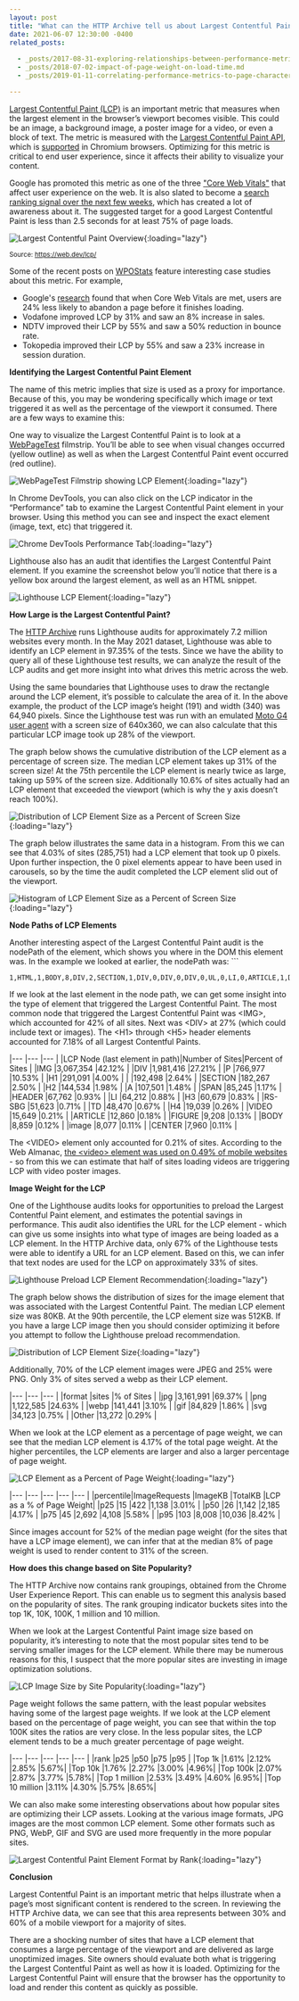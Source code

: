 ```yaml
---
layout: post
title: "What can the HTTP Archive tell us about Largest Contentful Paint?"
date: 2021-06-07 12:30:00 -0400
related_posts:
 
  - _posts/2017-08-31-exploring-relationships-between-performance-metrics-in-http-archive-data.md
  - _posts/2018-07-02-impact-of-page-weight-on-load-time.md
  - _posts/2019-01-11-correlating-performance-metrics-to-page-characteristics.md

---
```



[Largest Contentful Paint (LCP)](https://web.dev/lcp/) is an important metric that measures when the largest element in the browser’s viewport becomes visible. This could be an image, a background image, a poster image for a video, or even a block of text. The metric is measured with the [Largest Contentful Paint API](https://wicg.github.io/largest-contentful-paint/), which is [supported](https://caniuse.com/?search=largestcontentfulpaint) in Chromium browsers. Optimizing for this metric is critical to end user experience, since it affects their ability to visualize your content.

Google has promoted this metric as one of the three ["Core Web Vitals"](https://web.dev/vitals/) that affect user experience on the web. It is also slated to become a [search ranking signal over the next few weeks](https://developers.google.com/search/blog/2021/04/more-details-page-experience), which has created a lot of awareness about it. The suggested target for a good Largest Contentful Paint is less than 2.5 seconds for at least 75% of page loads.

![Largest Contentful Paint Overview](/assets/img/blog/lcp-httparchive/image9.jpg ){:loading="lazy"}

<small>Source: <a href="https://web.dev/lcp/">https://web.dev/lcp/</a></small>

Some of the recent posts on [WPOStats](https://wpostats.com/tags/core%20web%20vitals/) feature interesting case studies about this metric.  For example, 


*   Google's [research](https://blog.chromium.org/2020/05/the-science-behind-web-vitals.html) found that when Core Web Vitals are met, users are 24% less likely to abandon a page before it finishes loading.
*   Vodafone improved LCP by 31% and saw an 8% increase in sales.
*   NDTV improved their LCP by 55% and saw a 50% reduction in bounce rate.
*   Tokopedia improved their LCP by 55% and saw a 23% increase in session duration.

**Identifying the Largest Contentful Paint Element**

The name of this metric implies that size is used as a proxy for importance. Because of this, you may be wondering specifically which image or text triggered it as well as the percentage of the viewport it consumed. There are a few ways to examine this:

One way to visualize the Largest Contentful Paint is to look at a [WebPageTest](https://webpagetest.org/) filmstrip. You’ll be able to see when visual changes occurred (yellow outline) as well as when the Largest Contentful Paint event occurred (red outline).

![WebPageTest Filmstrip showing LCP Element](/assets/img/blog/lcp-httparchive/image7.jpg ){:loading="lazy"}

In Chrome DevTools, you can also click on the LCP indicator in the “Performance” tab to examine the Largest Contentful Paint element in your browser. Using this method you can see and inspect the exact element (image, text, etc) that triggered it.

![Chrome DevTools Performance Tab](/assets/img/blog/lcp-httparchive/image11.gif ){:loading="lazy"}

Lighthouse also has an audit that identifies the Largest Contentful Paint element. If you examine the screenshot below you’ll notice that there is a yellow box around the largest element, as well as an HTML snippet.

![Lighthouse LCP Element](/assets/img/blog/lcp-httparchive/image5.jpg ){:loading="lazy"}

**How Large is the Largest Contentful Paint?**

The [HTTP Archive](https://httparchive.org/) runs Lighthouse audits for approximately 7.2 million websites every month. In the May 2021 dataset, Lighthouse was able to identify an LCP element in 97.35% of the tests. Since we have the ability to query all of these Lighthouse test results, we can analyze the result of the LCP audits and get more insight into what drives this metric across the web. 

Using the same boundaries that Lighthouse uses to draw the rectangle around the LCP element, it’s possible to calculate the area of it. In the above example, the product of the LCP image’s height (191) and width (340) was 64,940 pixels. Since the Lighthouse test was run with an emulated [Moto G4 user agent](https://almanac.httparchive.org/en/2020/methodology#webpagetest) with a screen size of 640x360, we can also calculate that this particular LCP image took up 28% of the viewport.

The graph below shows the cumulative distribution of the LCP element as a percentage of screen size. The median LCP element takes up 31% of the screen size! At the 75th percentile the LCP element is nearly twice as large, taking up 59% of the screen size. Additionally 10.6% of sites actually had an LCP element that exceeded the viewport (which is why the y axis doesn’t reach 100%).

![Distribution of LCP Element Size as a Percent of Screen Size](/assets/img/blog/lcp-httparchive/image10.jpg ){:loading="lazy"}

The graph below illustrates the same data in a histogram. From this we can see that 4.03% of sites (285,751) had a LCP element that took up 0 pixels. Upon further inspection, the 0 pixel elements appear to have been used in carousels, so by the time the audit completed the LCP element slid out of the viewport.

![Histogram of LCP Element Size as a Percent of Screen Size](/assets/img/blog/lcp-httparchive/image3.jpg ){:loading="lazy"}

**Node Paths of LCP Elements**

Another interesting aspect of the Largest Contentful Paint audit is the nodePath of the element, which shows you where in the DOM this element was. In the example we looked at earlier, the nodePath was: ```
```
1,HTML,1,BODY,8,DIV,2,SECTION,1,DIV,0,DIV,0,DIV,0,UL,0,LI,0,ARTICLE,1,DIV,0,DIV,0,A,0,IMG
```

If we look at the last element in the node path, we can get some insight into the type of element that triggered the Largest Contentful Paint. The most common node that triggered the Largest Contentful Paint was &lt;IMG>, which accounted for 42% of all sites.   Next was &lt;DIV> at 27% (which could include text or images). The &lt;H1> through &lt;H5> header elements accounted for 7.18% of all Largest Contentful Paints.  


|---                            |---            |---              |
|LCP Node (last element in path)|Number of Sites|Percent of Sites |
|IMG                            |3,067,354      |42.12%           |
|DIV                            |1,981,416      |27.21%           |
|P                              |766,977        |10.53%           |
|H1                             |291,091        |4.00%            |
|                               |192,498        |2.64%            |
|SECTION                        |182,267        |2.50%            |
|H2                             |144,534        |1.98%            |
|A                              |107,501        |1.48%            |
|SPAN                           |85,245         |1.17%            |
|HEADER                         |67,762         |0.93%            |
|LI                             |64,212         |0.88%            |
|H3                             |60,679         |0.83%            |
|RS-SBG                         |51,623         |0.71%            |
|TD                             |48,470         |0.67%            |
|H4                             |19,039         |0.26%            |
|VIDEO                          |15,649         |0.21%            |
|ARTICLE                        |12,860         |0.18%            |
|FIGURE                         |9,208          |0.13%            |
|BODY                           |8,859          |0.12%            |
|image                          |8,077          |0.11%            |
|CENTER                         |7,960          |0.11%            |

The &lt;VIDEO> element only accounted for 0.21% of sites. According to the Web Almanac, [the &lt;video> element was used on 0.49% of mobile websites](https://almanac.httparchive.org/en/2020/media#videos) - so from this we can estimate that half of sites loading videos are triggering LCP with video poster images.

**Image Weight for the LCP**

One of the Lighthouse audits looks for opportunities to preload the Largest Contentful Paint element, and estimates the potential savings in performance. This audit also identifies the URL for the LCP element - which can give us some insights into what type of images are being loaded as a LCP element. In the HTTP Archive data, only 67% of the Lighthouse tests were able to identify a URL for an LCP element. Based on this, we can infer that text nodes are used for the LCP on approximately 33% of sites.

![Lighthouse Preload LCP Element Recommendation](/assets/img/blog/lcp-httparchive/image8.jpg ){:loading="lazy"}

The graph below shows the distribution of sizes for the image element that was associated with the Largest Contentful Paint. The median LCP element size was 80KB. At the 90th percentile, the LCP element size was 512KB.   If you have a large LCP image then you should consider optimizing it before you attempt to follow the Lighthouse preload recommendation.

![Distribution of LCP Element Size](/assets/img/blog/lcp-httparchive/image12.jpg ){:loading="lazy"}

Additionally, 70% of the LCP element images were JPEG and 25% were PNG.  Only 3% of sites served a webp as their LCP element.


|---    |---        |---        |
|format |sites      |% of Sites |
|jpg    |3,161,991  |69.37%     |
|png    |1,122,585  |24.63%     |
|webp   |141,441    |3.10%      |
|gif    |84,829     |1.86%      |
|svg    |34,123     |0.75%      |
|Other  |13,272     |0.29%      |



When we look at the LCP element as a percentage of page weight, we can see that the median LCP element is 4.17% of the total page weight. At the higher percentiles, the LCP elements are larger and also a larger percentage of page weight.

![LCP Element as a Percent of Page Weight](/assets/img/blog/lcp-httparchive/image1.jpg ){:loading="lazy"}

|---       |---           |---      |---      |---                      |
|percentile|ImageRequests |ImageKB  |TotalKB  |LCP as a % of Page Weight|
|p25       |15            |422      |1,138    |3.01%                    |
|p50       |26            |1,142    |2,185    |4.17%                    | 
|p75       |45            |2,692    |4,108    |5.58%                    |
|p95       |103           |8,008    |10,036   |8.42%                    |


Since images account for 52% of the median page weight (for the sites that have a LCP image element), we can infer that at the median 8% of page weight is used to render content to 31% of the screen. 

**How does this change based on Site Popularity?**

The HTTP Archive now contains rank groupings, obtained from the Chrome User Experience Report.   This can enable us to segment this analysis based on the popularity of sites.  The rank grouping indicator buckets sites into the top 1K, 10K, 100K, 1 million and 10 million. 

When we look at the Largest Contentful Paint image size based on popularity, it’s interesting to note that the most popular sites tend to be serving smaller images for the LCP element. While there may be numerous reasons for this, I suspect that the more popular sites are investing in image optimization solutions.

![LCP Image Size by Site Popularity](/assets/img/blog/lcp-httparchive/image2.jpg ){:loading="lazy"}

Page weight follows the same pattern, with the least popular websites having some of the largest page weights. If we look at the LCP element based on the percentage of page weight, you can see that within the top 100K sites the ratios are very close. In the less popular sites, the LCP element tends to be a much greater percentage of page weight.


|---              |---    |---    |---    |---  |
|rank             |p25    |p50    |p75    |p95  |
|Top 1k           |1.61%  |2.12%  |2.85%  |5.67%|
|Top 10k          |1.76%  |2.27%  |3.00%  |4.96%|
|Top 100k         |2.07%  |2.87%  |3.77%  |5.78%|
|Top 1 million    |2.53%  |3.49%  |4.60%  |6.95%|
|Top 10 million   |3.11%  |4.30%  |5.75%  |8.65%|

We can also make some interesting observations about how popular sites are optimizing their LCP assets. Looking at the various image formats, JPG images are the most common LCP element. Some other formats such as PNG, WebP, GIF and SVG are used more frequently in the more popular sites. 

![Largest Contentful Paint Element Format by Rank](/assets/img/blog/lcp-httparchive/image6.jpg ){:loading="lazy"}

**Conclusion**

Largest Contentful Paint is an important metric that helps illustrate when a page’s most significant content is rendered to the screen. In reviewing the HTTP Archive data, we can see that this area represents between 30% and 60% of a mobile viewport for a majority of sites.  

There are a shocking number of sites that have a LCP element that consumes a large percentage of the viewport and are delivered as large unoptimized images. Site owners should evaluate both what is triggering the Largest Contentful Paint as well as how it is loaded. Optimizing for the Largest Contentful Paint will ensure that the browser has the opportunity to load and render this content as quickly as possible.

